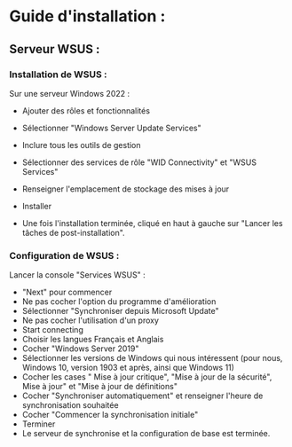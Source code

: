 # Guide d'installation :

## Serveur WSUS : 

### Installation de WSUS : 

Sur une serveur Windows 2022 : 
- Ajouter des rôles et fonctionnalités
- Sélectionner "Windows Server Update Services"
- Inclure tous les outils de gestion
- Sélectionner des services de rôle "WID Connectivity" et "WSUS Services"
- Renseigner l'emplacement de stockage des mises à jour
- Installer

- Une fois l'installation terminée, cliqué en haut à gauche sur "Lancer les tâches de post-installation".


### Configuration de WSUS : 

Lancer la console "Services WSUS" : 
- "Next" pour commencer
- Ne pas cocher l'option du programme d'amélioration
- Sélectionner "Synchroniser depuis Microsoft Update"
- Ne pas cocher l'utilisation d'un proxy
- Start connecting
- Choisir les langues Français et Anglais
- Cocher "Windows Server 2019"
- Sélectionner les versions de Windows qui nous intéressent (pour nous, Windows 10, version 1903 et après, ainsi que Windows 11)
- Cocher les cases " Mise à jour critique", "Mise à jour de la sécurité", Mise à jour" et "Mise à jour de définitions"
- Cocher "Synchroniser automatiquement" et renseigner l'heure de synchronisation souhaitée
- Cocher "Commencer la synchronisation initiale"
- Terminer
- Le serveur de synchronise et la configuration de base est terminée.
